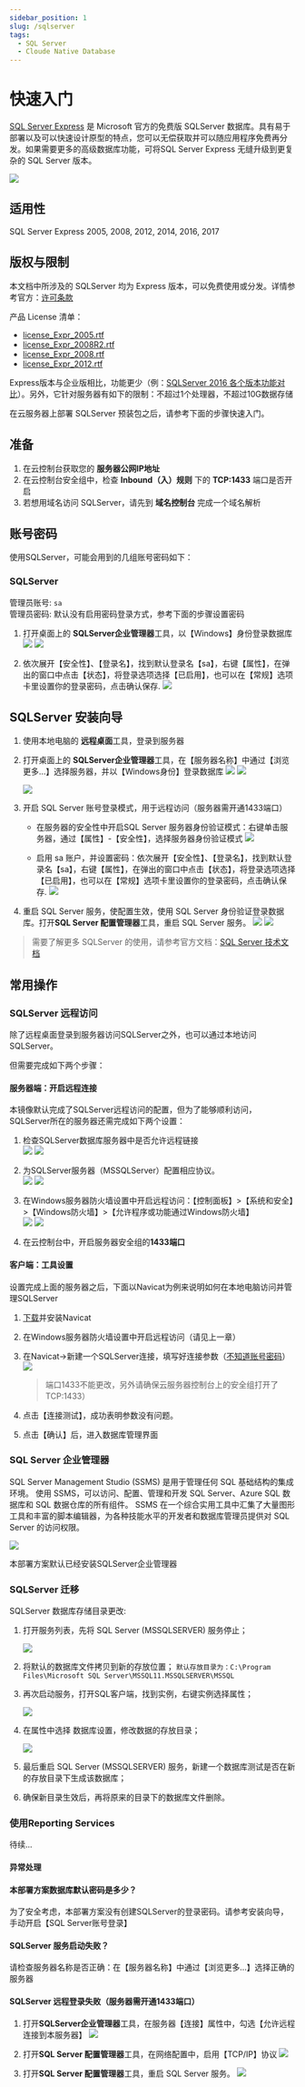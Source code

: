 ```yaml
---
sidebar_position: 1
slug: /sqlserver
tags:
  - SQL Server
  - Cloude Native Database
---
```


# 快速入门

[SQL Server Express](https://www.sqlserver.com) 是 Microsoft 官方的免费版 SQLServer 数据库。具有易于部署以及可以快速设计原型的特点，您可以无偿获取并可以随应用程序免费再分发。如果需要更多的高级数据库功能，可将SQL Server Express 无缝升级到更复杂的 SQL Server 版本。

![](https://libs.websoft9.com/Websoft9/DocsPicture/zh/sqlserver/microsoft-sql-server-express.png)

## 适用性

SQL Server Express 2005, 2008, 2012, 2014, 2016, 2017

## 版权与限制

本文档中所涉及的 SQLServer 均为 Express 版本，可以免费使用或分发。详情参考官方：[许可条款](https://www.microsoft.com/zh-cn/download/details.aspx?id=29693)

产品 License 清单： 

* [license_Expr_2005.rtf](https://libs.websoft9.com/Websoft9/DocsPicture/zh/sqlserver/license/license_Expr_2005.rtf)
* [license_Expr_2008R2.rtf](https://libs.websoft9.com/Websoft9/DocsPicture/zh/sqlserver/license/license_Expr_2008R2.rtf)
* [license_Expr_2008.rtf](https://libs.websoft9.com/Websoft9/DocsPicture/zh/sqlserver/license/license_Expr_2008.rtf)
* [license_Expr_2012.rtf](https://libs.websoft9.com/Websoft9/DocsPicture/zh/sqlserver/license/license_Expr_2012.rtf)

Express版本与企业版相比，功能更少（例：[SQLServer 2016 各个版本功能对比](https://docs.microsoft.com/zh-cn/sql/sql-server/editions-and-components-of-sql-server-2016?view=sql-server-ver15#Cross-BoxScaleLimits)）。另外，它针对服务器有如下的限制：不超过1个处理器，不超过10G数据存储


在云服务器上部署 SQLServer 预装包之后，请参考下面的步骤快速入门。

## 准备

1. 在云控制台获取您的 **服务器公网IP地址** 
2. 在云控制台安全组中，检查 **Inbound（入）规则** 下的 **TCP:1433** 端口是否开启
3. 若想用域名访问 SQLServer，请先到 **域名控制台** 完成一个域名解析

## 账号密码

使用SQLServer，可能会用到的几组账号密码如下：

### SQLServer

管理员账号: `sa`  
管理员密码: 默认没有启用密码登录方式，参考下面的步骤设置密码  

1. 打开桌面上的 **SQLServer企业管理器**工具，以【Windows】身份登录数据库
   ![](https://libs.websoft9.com/Websoft9/DocsPicture/zh/sqlserver/sqlserver-winlogin-websoft9.png)
   ![](https://libs.websoft9.com/Websoft9/DocsPicture/zh/sqlserver/sqlserver-winlogin-pw1-websoft9.png)

2. 依次展开【安全性】、【登录名】，找到默认登录名【sa】，右键【属性】，在弹出的窗口中点击【状态】，将登录选项选择【已启用】，也可以在【常规】选项卡里设置你的登录密码，点击确认保存.
   ![](https://libs.websoft9.com/Websoft9/DocsPicture/zh/sqlserver/sqlserver-winlogin-pw2-websoft9.png)


## SQLServer 安装向导

1. 使用本地电脑的 **远程桌面**工具，登录到服务器
2. 打开桌面上的 **SQLServer企业管理器**工具，在【服务器名称】中通过【浏览更多...】选择服务器，并以【Windows身份】登录数据库
   ![](https://libs.websoft9.com/Websoft9/DocsPicture/zh/sqlserver/sqlserver-getsqlserver-websoft9.png)
   ![](https://libs.websoft9.com/Websoft9/DocsPicture/zh/sqlserver/sqlserver-getsqlserver2-websoft9.png)
   
   ![](https://libs.websoft9.com/Websoft9/DocsPicture/zh/sqlserver/sqlserver-winlogin-websoft9.png)
   
3. 开启 SQL Server 账号登录模式，用于远程访问（服务器需开通1433端口）
   - 在服务器的安全性中开启SQL Server 服务器身份验证模式：右键单击服务器，通过【属性】-【安全性】，选择服务器身份验证模式
   ![](https://libs.websoft9.com/Websoft9/DocsPicture/zh/sqlserver/sqlserver-winlogin-pw1-websoft9.png)
   
   - 启用 sa 账户，并设置密码：依次展开【安全性】、【登录名】，找到默认登录名【sa】，右键【属性】，在弹出的窗口中点击【状态】，将登录选项选择【已启用】，也可以在【常规】选项卡里设置你的登录密码，点击确认保存.
   ![](https://libs.websoft9.com/Websoft9/DocsPicture/zh/sqlserver/sqlserver-winlogin-pw2-websoft9.png)
 
4. 重启 SQL Server 服务，使配置生效，使用 SQL Server 身份验证登录数据库。打开**SQL Server 配置管理器**工具，重启 SQL Server 服务。
   ![](https://libs.websoft9.com/Websoft9/DocsPicture/zh/sqlserver/sqlserver-config-websoft9.png)
   ![](https://libs.websoft9.com/Websoft9/DocsPicture/zh/sqlserver/sqlserver-restart-websoft9.png)

> 需要了解更多 SQLServer 的使用，请参考官方文档：[SQL Server 技术文档](https://docs.microsoft.com/zh-cn/sql/sql-server)


## 常用操作

### SQLServer 远程访问

除了远程桌面登录到服务器访问SQLServer之外，也可以通过本地访问SQLServer。  

但需要完成如下两个步骤：

#### 服务器端：开启远程连接

本镜像默认完成了SQLServer远程访问的配置，但为了能够顺利访问，SQLServer所在的服务器还需完成如下两个设置：

1. 检查SQLServer数据库服务器中是否允许远程链接  
   ![](http://libs.websoft9.com/Websoft9/DocsPicture/zh/sqlserver/sqlserver-enableremote001-websoft9.jpg)
   ![](http://libs.websoft9.com/Websoft9/DocsPicture/zh/sqlserver/sqlserver-enableremote002-websoft9.png)

2. 为SQLServer服务器（MSSQLServer）配置相应协议。  
   ![](http://libs.websoft9.com/Websoft9/DocsPicture/zh/sqlserver/sqlserver-enableremote003-websoft9.png)
   ![](http://libs.websoft9.com/Websoft9/DocsPicture/zh/sqlserver/sqlserver-enableremote004-websoft9.png)
   
3. 在Windows服务器防火墙设置中开启远程访问：【控制面板】>【系统和安全】>【Windows防火墙】>【允许程序或功能通过Windows防火墙】  
    ![](http://libs.websoft9.com/Websoft9/DocsPicture/zh/sqlserver2014/sqlserver-firewall001-websoft9.png)
    ![](http://libs.websoft9.com/Websoft9/DocsPicture/zh/sqlserver2014/sqlserver-firewall002-websoft9.png)

4. 在云控制台中，开启服务器安全组的**1433端口**  

#### 客户端：工具设置

设置完成上面的服务器之后，下面以Navicat为例来说明如何在本地电脑访问并管理SQLServer

1. [下载](http://www.navicat.com.cn/download)并安装Navicat

2. 在Windows服务器防火墙设置中开启远程访问（请见上一章）

3. 在Navicat->新建一个SQLServer连接，填写好连接参数（[不知道账号密码](/zh/stack-account.md)）
   ![](http://libs.websoft9.com/Websoft9/DocsPicture/zh/sqlserver2008express/sqlserver2008-navicat-websoft9.png)

   > 端口1433不能更改，另外请确保云服务器控制台上的安全组打开了TCP:1433）

4.  点击【连接测试】，成功表明参数没有问题。

5.  点击【确认】后，进入数据库管理界面

### SQL Server 企业管理器

SQL Server Management Studio (SSMS) 是用于管理任何 SQL 基础结构的集成环境。 使用 SSMS，可以访问、配置、管理和开发 SQL Server、Azure SQL 数据库和 SQL 数据仓库的所有组件。 SSMS 在一个综合实用工具中汇集了大量图形工具和丰富的脚本编辑器，为各种技能水平的开发者和数据库管理员提供对 SQL Server 的访问权限。

![](https://libs.websoft9.com/Websoft9/DocsPicture/zh/sqlserver/ssms.png)

本部署方案默认已经安装SQLServer企业管理器

### SQLServer 迁移

SQLServer 数据库存储目录更改:

1. 打开服务列表，先将 SQL Server (MSSQLSERVER) 服务停止；

	![](https://libs.websoft9.com/Websoft9/DocsPicture/zh/sqlserver/sqlserver-1-websoft9.png)

2. 将默认的数据库文件拷贝到新的存放位置；
	```默认存放目录为：C:\Program Files\Microsoft SQL Server\MSSQL11.MSSQLSERVER\MSSQL```
    
3. 再次启动服务，打开SQL客户端，找到实例，右键实例选择属性；

	![](https://libs.websoft9.com/Websoft9/DocsPicture/zh/sqlserver/sqlserver-2-websoft9.png)
    
4. 在属性中选择 数据库设置，修改数据的存放目录；

	![](https://libs.websoft9.com/Websoft9/DocsPicture/zh/sqlserver/sqlserver-3-websoft9.png)
    
5. 最后重启 SQL Server (MSSQLSERVER) 服务，新建一个数据库测试是否在新的存放目录下生成该数据库；
6. 确保新目录生效后，再将原来的目录下的数据库文件删除。

### 使用Reporting Services

待续...

#### 异常处理

#### 本部署方案数据库默认密码是多少？

为了安全考虑，本部署方案没有创建SQLServer的登录密码。请参考安装向导，手动开启【SQL Server账号登录】

#### SQLServer 服务启动失败？

请检查服务器名称是否正确：在【服务器名称】中通过【浏览更多...】选择正确的服务器

#### SQLServer 远程登录失败（服务器需开通1433端口）

1. 打开**SQLServer企业管理器**工具，在服务器【连接】属性中，勾选【允许远程连接到本服务器】
   ![](https://libs.websoft9.com/Websoft9/DocsPicture/zh/sqlserver/sqlserver-remote1-websoft9.png)
   
2. 打开**SQL Server 配置管理器**工具，在网络配置中，启用【TCP/IP】协议
   ![](https://libs.websoft9.com/Websoft9/DocsPicture/zh/sqlserver/sqlserver-remote2-websoft9.png)
   
3. 打开**SQL Server 配置管理器**工具，重启 SQL Server 服务。
  ![](https://libs.websoft9.com/Websoft9/DocsPicture/zh/sqlserver/sqlserver-restart-websoft9.png)
